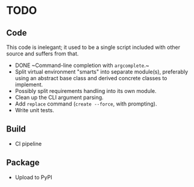 # TODO

## Code

This code is inelegant; it used to be a single script included with other
source and suffers from that.

- DONE ~Command-line completion with `argcomplete`.~
- Split virtual environment "smarts" into separate module(s), preferably using
  an abstract base class and derived concrete classes to implement.
- Possibly split requirements handling into its own module.
- Clean up the CLI argument parsing.
- Add `replace` command (`create --force`, with prompting).
- Write unit tests.


## Build

- CI pipeline


## Package

- Upload to PyPI
